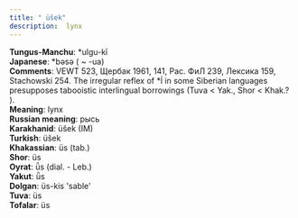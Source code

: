 ```yaml
---
title: " üšek"
description:  lynx
---
```


<strong>Tungus-Manchu</strong>:  *ulgu-kī<br>
<strong>Japanese</strong>:  *bǝsǝ ( ~ -ua)<br>
<strong>Comments</strong>:  VEWT 523, Щербак 1961, 141, Рас. ФиЛ 239, Лексика 159, Stachowski 254. The irregular reflex of *ĺ in some Siberian languages presupposes tabooistic interlingual borrowings (Tuva < Yak., Shor < Khak.? ).<br>
<strong>Meaning</strong>:  lynx<br>
<strong>Russian meaning</strong>:  рысь<br>
<strong>Karakhanid</strong>:  üšek (IM)<br>
<strong>Turkish</strong>:  üšek<br>
<strong>Khakassian</strong>:  üs (tab.)<br>
<strong>Shor</strong>:  üs<br>
<strong>Oyrat</strong>:  ǖs (dial. - Leb.)<br>
<strong>Yakut</strong>:  ǖs<br>
<strong>Dolgan</strong>:  üs-kis 'sable'<br>
<strong>Tuva</strong>:  üs<br>
<strong>Tofalar</strong>:  üs<br>


